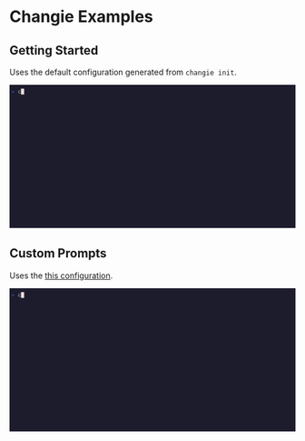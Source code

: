 # Changie Examples

## Getting Started
Uses the default configuration generated from `changie init`.

![getting_started](./getting_started.gif)

## Custom Prompts
Uses the [this configuration](./custom_prompts_config.yaml).

![custom_prompts](./custom_prompts.gif)
